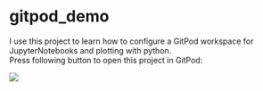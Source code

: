 # gitpod_demo
I use this project to learn how to configure a GitPod workspace for JupyterNotebooks and plotting with python.<br>
Press following button to open this project in GitPod:

<a href="https://gitpod.io/#https://github.com/stefaneidelloth/gitpod_demo" target="_blank"><img src="https://gitpod.io/button/open-in-gitpod.svg"/></a>
